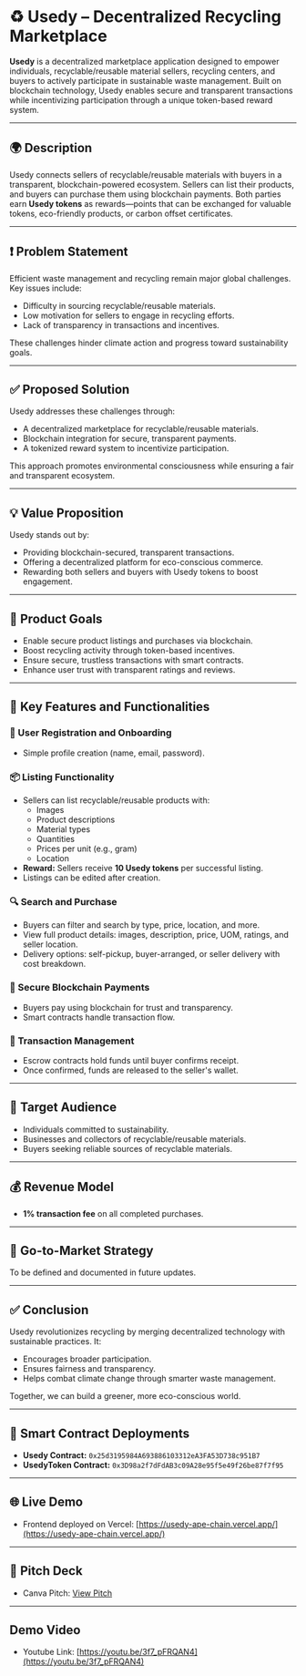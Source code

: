 # ♻️ Usedy – Decentralized Recycling Marketplace

**Usedy** is a decentralized marketplace application designed to empower individuals, recyclable/reusable material sellers, recycling centers, and buyers to actively participate in sustainable waste management. Built on blockchain technology, Usedy enables secure and transparent transactions while incentivizing participation through a unique token-based reward system.

---

## 🌍 Description

Usedy connects sellers of recyclable/reusable materials with buyers in a transparent, blockchain-powered ecosystem. Sellers can list their products, and buyers can purchase them using blockchain payments. Both parties earn **Usedy tokens** as rewards—points that can be exchanged for valuable tokens, eco-friendly products, or carbon offset certificates.

---

## ❗ Problem Statement

Efficient waste management and recycling remain major global challenges. Key issues include:
- Difficulty in sourcing recyclable/reusable materials.
- Low motivation for sellers to engage in recycling efforts.
- Lack of transparency in transactions and incentives.

These challenges hinder climate action and progress toward sustainability goals.

---

## ✅ Proposed Solution

Usedy addresses these challenges through:
- A decentralized marketplace for recyclable/reusable materials.
- Blockchain integration for secure, transparent payments.
- A tokenized reward system to incentivize participation.

This approach promotes environmental consciousness while ensuring a fair and transparent ecosystem.

---

## 💡 Value Proposition

Usedy stands out by:
- Providing blockchain-secured, transparent transactions.
- Offering a decentralized platform for eco-conscious commerce.
- Rewarding both sellers and buyers with Usedy tokens to boost engagement.

---

## 🎯 Product Goals

- Enable secure product listings and purchases via blockchain.
- Boost recycling activity through token-based incentives.
- Ensure secure, trustless transactions with smart contracts.
- Enhance user trust with transparent ratings and reviews.

---

## 🔑 Key Features and Functionalities

### 👥 User Registration and Onboarding
- Simple profile creation (name, email, password).

### 📦 Listing Functionality
- Sellers can list recyclable/reusable products with:
  - Images
  - Product descriptions
  - Material types
  - Quantities
  - Prices per unit (e.g., gram)
  - Location
- **Reward:** Sellers receive **10 Usedy tokens** per successful listing.
- Listings can be edited after creation.

### 🔍 Search and Purchase
- Buyers can filter and search by type, price, location, and more.
- View full product details: images, description, price, UOM, ratings, and seller location.
- Delivery options: self-pickup, buyer-arranged, or seller delivery with cost breakdown.

### 🔐 Secure Blockchain Payments
- Buyers pay using blockchain for trust and transparency.
- Smart contracts handle transaction flow.

### 📜 Transaction Management
- Escrow contracts hold funds until buyer confirms receipt.
- Once confirmed, funds are released to the seller's wallet.

---

## 🎯 Target Audience

- Individuals committed to sustainability.
- Businesses and collectors of recyclable/reusable materials.
- Buyers seeking reliable sources of recyclable materials.

---

## 💰 Revenue Model

- **1% transaction fee** on all completed purchases.

---

## 🚀 Go-to-Market Strategy

To be defined and documented in future updates.

---

## ✅ Conclusion

Usedy revolutionizes recycling by merging decentralized technology with sustainable practices. It:
- Encourages broader participation.
- Ensures fairness and transparency.
- Helps combat climate change through smarter waste management.

Together, we can build a greener, more eco-conscious world.

---

## 📄 Smart Contract Deployments

- **Usedy Contract:** `0x25d3195984A693886103312eA3FA53D738c951B7`
- **UsedyToken Contract:** `0x3D98a2f7dFdAB3c09A28e95f5e49f26be87f7f95`

---

## 🌐 Live Demo

- Frontend deployed on Vercel: [https://usedy-ape-chain.vercel.app/](https://usedy-ape-chain.vercel.app/)

---

## 🎤 Pitch Deck

- Canva Pitch: [View Pitch](https://www.canva.com/design/DAGrWmD8lEA/18jltEzaYUiiA3qLnBrxYA/view?utm_content=DAGrWmD8lEA&utm_campaign=designshare&utm_medium=link2&utm_source=uniquelinks&utlId=h62ef2a5819)

---

## Demo Video

- Youtube Link: [https://youtu.be/3f7_pFRQAN4](https://youtu.be/3f7_pFRQAN4)
